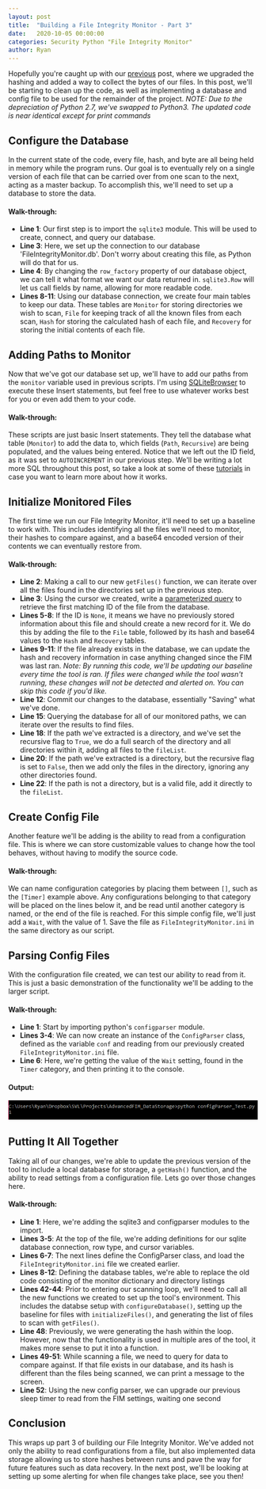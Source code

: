 ```yaml
---
layout: post
title:  "Building a File Integrity Monitor - Part 3"
date:   2020-10-05 00:00:00
categories: Security Python "File Integrity Monitor"
author: Ryan
---
```


Hopefully you're caught up with our [previous](http://sciencevikinglabs.com/building-a-file-integrity-monitor-part2/) post, where we upgraded the hashing and added a way to collect the bytes of our files. In this post, we'll be starting to clean up the code, as well as implementing a database and config file to be used for the remainder of the project. *NOTE: Due to the depreciation of Python 2.7, we've swapped to Python3. The updated code is near identical except for print commands*

## Configure the Database
In the current state of the code, every file, hash, and byte are all being held in memory while the program runs. Our goal is to eventually rely on a single version of each file that can be carried over from one scan to the next, acting as a master backup. To accomplish this, we'll need to set up a database to store the data.

<script src="https://gist.github.com/RBoutot/86f35bc3fa283974c33f.js?file=ConfigureDatabase.py"></script>

#### Walk-through:
* **Line 1**: Our first step is to import the `sqlite3` module. This will be used to create, connect, and query our database.
* **Line 3**: Here, we set up the connection to our database 'FileIntegrityMonitor.db'. Don't worry about creating this file, as Python will do that for us.
* **Line 4**: By changing the `row_factory` property of our database object, we can tell it what format we want our data returned in. `sqlite3.Row` will let us call fields by name, allowing for more readable code.
* **Lines 8-11**: Using our database connection, we create four main tables to keep our data. These tables are `Monitor` for storing directories we wish to scan, `File` for keeping track of all the known files from each scan, `Hash` for storing the calculated hash of each file, and `Recovery` for storing the initial contents of each file.


## Adding Paths to Monitor
Now that we've got our database set up, we'll have to add our paths from the `monitor` variable used in previous scripts. I'm using [SQLiteBrowser](http://sqlitebrowser.org/) to execute these Insert statements, but feel free to use whatever works best for you or even add them to your code.

<script src="https://gist.github.com/RBoutot/86f35bc3fa283974c33f.js?file=InsertData.sql"></script>

#### Walk-through:
These scripts are just basic Insert statements. They tell the database what table (`Monitor`) to add the data to, which fields (`Path`, `Recursive`) are being populated, and the values being entered. Notice that we left out the ID field, as it was set to `AUTOINCREMENT` in our previous step. We'll be writing a lot more SQL throughout this post, so take a look at some of these [tutorials](http://www.tutorialspoint.com/sqlite/sqlite_syntax.htm) in case you want to learn more about how it works.


## Initialize Monitored Files
The first time we run our File Integrity Monitor, it'll need to set up a baseline to work with. This includes identifying all the files we'll need to monitor, their hashes to compare against, and a base64 encoded version of their contents we can eventually restore from.

<script src="https://gist.github.com/RBoutot/86f35bc3fa283974c33f.js?file=InitializeFiles.py"></script>

#### Walk-through:
* **Line 2**: Making a call to our new `getFiles()` function, we can iterate over all the files found in the directories set up in the previous step. 
* **Line 3**: Using the cursor we created, write a [parameterized query](https://www.owasp.org/index.php/SQL_Injection_Prevention_Cheat_Sheet#Defense_Option_1:_Prepared_Statements_.28with_Parameterized_Queries.29) to retrieve the first matching ID of the file from the database.
* **Lines 5-8**: If the ID is `None`, it means we have no previously stored information about this file and should create a new record for it. We do this by adding the file to the `File` table, followed by its hash and base64 values to the `Hash` and `Recovery` tables.
* **Lines 9-11**: If the file already exists in the database, we can update the hash and recovery information in case anything changed since the FIM was last ran. *Note: By running this code, we'll be updating our baseline every time the tool is ran. If files were changed while the tool wasn't running, these changes will not be detected and alerted on. You can skip this code if you'd like.*
* **Line 12**: Commit our changes to the database, essentially "Saving" what we've done.
* **Line 15**: Querying the database for all of our monitored paths, we can iterate over the results to find files.
* **Line 18**: If the path we've extracted is a directory, and we've set the recursive flag to `True`, we do a full search of the directory and all directories within it, adding all files to the `fileList`.
* **Line 20**: If the path we've extracted is a directory, but the recursive flag is set to `False`, then we add only the files in the directory, ignoring any other directories found.
* **Line 22**: If the path is not a directory, but is a valid file, add it directly to the `fileList`.

## Create Config File
Another feature we'll be adding is the ability to read from a configuration file. This is where we can store customizable values to change how the tool behaves, without having to modify the source code.

<script src="https://gist.github.com/RBoutot/86f35bc3fa283974c33f.js?file=FileIntegrityMonitor.INI"></script>

#### Walk-through:
We can name configuration categories by placing them between `[]`, such as the `[Timer]` example above. Any configurations belonging to that category will be placed on the lines below it, and be read until another category is named, or the end of the file is reached. For this simple config file, we'll just add a `Wait`, with the value of 1. Save the file as `FileIntegrityMonitor.ini` in the same directory as our script.

## Parsing Config Files
With the configuration file created, we can test our ability to read from it. This is just a basic demonstration of the functionality we'll be adding to the larger script.

<script src="https://gist.github.com/RBoutot/86f35bc3fa283974c33f.js?file=ConfigParser.py"></script>

#### Walk-through:
* **Line 1**: Start by importing python's `configparser` module.
* **Lines 3-4**: We can now create an instance of the `ConfigParser` class, defined as the variable `conf` and reading from our previously created `FileIntegrityMonitor.ini` file.
* **Line 6**: Here, we're getting the value of the `Wait` setting, found in the `Timer` category, and then printing it to the console.

#### Output:
![ConfigParser](../images/AdvancedFIM_Part3/configParser.png)

## Putting It All Together
Taking all of our changes, we're able to update the previous version of the tool to include a local database for storage, a `getHash()` function, and the ability to read settings from a configuration file. Lets go over those changes here.

<script src="https://gist.github.com/RBoutot/86f35bc3fa283974c33f.js?file=AdvancedFIM_DataStorage.py"></script>

#### Walk-through:
* **Line 1**: Here, we're adding the sqlite3 and configparser modules to the import.
* **Lines 3-5**: At the top of the file, we're adding definitions for our sqlite database connection, row type, and cursor variables.
* **Lines 6-7**: The next lines define the ConfigParser class, and load the `FileIntegrityMonitor.ini` file we created earlier.
* **Lines 8-12**: Defining the database tables, we're able to replace the old code consisting of the monitor dictionary and directory listings
* **Lines 42-44**: Prior to entering our scanning loop, we'll need to call all the new functions we created to set up the tool's environment. This includes the databse setup with `configureDatabase()`, setting up the baseline for files with `initializeFiles()`, and generating the list of files to scan with `getFiles()`.
* **Line 48**: Previously, we were generating the hash within the loop. However, now that the functionality is used in multiple ares of the tool, it makes more sense to put it into a function.
* **Lines 49-51**: While scanning a file, we need to query for data to compare against. If that file exists in our database, and its hash is different than the files being scanned, we can print a message to the screen.
* **Line 52**: Using the new config parser, we can upgrade our previous sleep timer to read from the FIM settings, waiting one second

## Conclusion
This wraps up part 3 of building our File Integrity Monitor. We've added not only the ability to read configurations from a file, but also implemented data storage allowing us to store hashes between runs and pave the way for future features such as data recovery. In the next post, we'll be looking at setting up some alerting for when file changes take place, see you then!